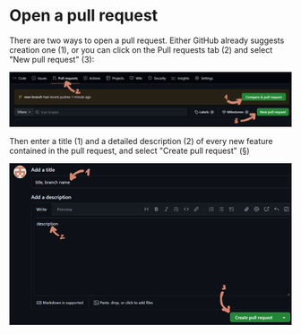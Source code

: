 # Open a pull request

There are two ways to open a pull request. Either GitHub already suggests creation one (1), or you can click on the Pull requests tab (2) and select "New pull request" (3):

![](img/02.png)

Then enter a title (1) and a detailed description (2) of every new feature contained in the pull request, and select "Create pull request" (§)

![](img/04.png)